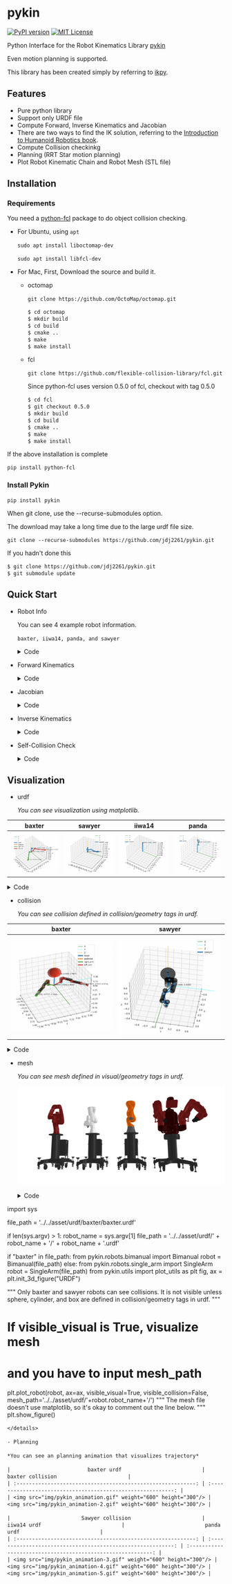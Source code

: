 # pykin

[![PyPI version](https://badge.fury.io/py/pykin.svg)](https://badge.fury.io/py/pykin)  [![MIT License](http://img.shields.io/badge/license-MIT-blue.svg?style=flat)](LICENSE)

Python Interface for the Robot Kinematics Library [pykin](https://jdj2261.github.io/pykin/)

Even motion planning is supported.

This library has been created simply by referring to [ikpy](https://github.com/Phylliade/ikpy.git).

## Features

- Pure python library
- Support only URDF file
- Compute Forward, Inverse Kinematics and Jacobian
- There are two ways to find the IK solution, referring to the [Introduction to Humanoid Robotics book](https://link.springer.com/book/10.1007/978-3-642-54536-8).
- Compute Collision checkinkg
- Planning (RRT Star motion planning)
- Plot Robot Kinematic Chain and Robot Mesh (STL file)

## Installation

### Requirements

You need a [python-fcl](https://github.com/BerkeleyAutomation/python-fcl) package to do object collision checking.

- For Ubuntu, using  `apt`

  `sudo apt install liboctomap-dev`

  `sudo apt install libfcl-dev`
- For Mac, First, Download the source and build it.

  - octomap

    `git clone https://github.com/OctoMap/octomap.git`

    ~~~
    $ cd octomap
    $ mkdir build
    $ cd build
    $ cmake ..
    $ make
    $ make install
    ~~~
  - fcl

    `git clone https://github.com/flexible-collision-library/fcl.git`

    Since python-fcl uses version 0.5.0 of fcl, checkout with tag 0.5.0

    ~~~
    $ cd fcl
    $ git checkout 0.5.0
    $ mkdir build
    $ cd build
    $ cmake ..
    $ make
    $ make install
    ~~~

If the above installation is complete

~~~
pip install python-fcl
~~~

### Install Pykin

~~~
pip install pykin
~~~

When git clone, use the --recurse-submodules option.

The download may take a long time due to the large urdf file size.

~~~
git clone --recurse-submodules https://github.com/jdj2261/pykin.git
~~~

If you hadn't done this

~~~
$ git clone https://github.com/jdj2261/pykin.git
$ git submodule update
~~~

## Quick Start

- Robot Info

  You can see 4 example robot information.

  `baxter, iiwa14, panda, and sawyer`

  <details>
    <summary>Code</summary>

  ~~~python
  import sys
  
  file_path = '../asset/urdf/baxter/baxter.urdf'
  
  if len(sys.argv) > 1:
      robot_name = sys.argv[1]
      file_path = '../asset/urdf/' + robot_name + '/' + robot_name + '.urdf'
  
  if "baxter" in file_path:
      from pykin.robots.bimanual import Bimanual
      robot = Bimanual(file_path)
  else:
      from pykin.robots.single_arm import SingleArm
      robot = SingleArm(file_path)
  
  robot.show_robot_info()
  ~~~
  
  </details>
- Forward Kinematics

  <details>
    <summary>Code</summary>

  ~~~python
  import numpy as np
  
  from pykin.robots.bimanual import Bimanual
  from pykin.kinematics.transform import Transform
  from pykin.utils import plot_utils as plt
  from pykin.utils.kin_utils import ShellColors as sc
  
  # baxter_example
  file_path = '../../asset/urdf/baxter/baxter.urdf'
  robot = Bimanual(file_path, Transform(rot=[0.0, 0.0, 0.0], pos=[0, 0, 0]))
  
  head_thetas = [0.0]
  right_arm_thetas = [np.pi/3, -np.pi/5, -np.pi/2, np.pi/7, 0, np.pi/7 ,0]
  left_arm_thetas = [0, 0, 0, 0, 0, 0, 0]
  
  thetas = head_thetas + right_arm_thetas + left_arm_thetas
  fk = robot.forward_kin(thetas)
  
  for link, transform in fk.items():
      print(f"{sc.HEADER}{link}{sc.ENDC}, {transform.rot}, {transform.pos}")
  ~~~
  
  </details>
- Jacobian

  <details>
    <summary>Code</summary>

  ~~~python
  import numpy as np
  
  from pykin.kinematics import transform as tf
  from pykin.robots.bimanual import Bimanual
  from pykin.kinematics import jacobian as jac
  
  file_path = '../asset/urdf/baxter/baxter.urdf'
  robot = Bimanual(file_path, tf.Transform(rot=[0.0, 0.0, 0.0], pos=[0, 0, 0]))
  
  left_arm_thetas = np.zeros(15)
  robot.setup_link_name("base", "right_wrist")
  robot.setup_link_name("base", "left_wrist")
  
  fk = robot.forward_kin(left_arm_thetas)
  
  J = {}
  for arm in robot.arm_type:
      if robot.eef_name[arm]:
          J[arm] = jac.calc_jacobian(robot.desired_frames[arm], fk, len(np.zeros(7)))
  
  print(J)
  ~~~
  
  </details>
- Inverse Kinematics

  <details>
    <summary>Code</summary>

  ~~~python
  import numpy as np
  
  from pykin.robots.bimanual import Bimanual
  from pykin.kinematics.transform import Transform
  from pykin.utils import plot_utils as plt
  
  file_path = '../../asset/urdf/baxter/baxter.urdf'
  
  robot = Bimanual(file_path, Transform(rot=[0.0, 0.0, 0.0], pos=[0, 0, 0]))
  
  visible_collision = True
  visible_visual = False
  
  # set target joints angle
  head_thetas =  np.zeros(1)
  right_arm_thetas = np.array([-np.pi/4 , 0, 0, 0, 0 , 0 ,0])
  left_arm_thetas = np.array([np.pi/4 , 0, 0, 0, 0 , 0 ,0])
  
  thetas = np.concatenate((head_thetas ,right_arm_thetas ,left_arm_thetas))
  
  robot.setup_link_name("base", "right_wrist")
  robot.setup_link_name("base", "left_wrist")
  
  #################################################################################
  #                                Set target pose                                #
  #################################################################################
  target_transformations = robot.forward_kin(thetas)
  _, ax = plt.init_3d_figure("Target Pose")
  plt.plot_robot(robot, 
                 ax=ax,
                 transformations=target_transformations,
                 visible_visual=visible_visual, 
                 visible_collision=visible_collision,
                 mesh_path='../../asset/urdf/baxter/')
  
  #################################################################################
  #                                Inverse Kinematics                             #
  #################################################################################
  init_thetas = np.random.randn(7)
  target_pose = { "right": robot.get_eef_pose(target_transformations)["right"], 
                  "left" : robot.get_eef_pose(target_transformations)["left"]}
  
  ik_LM_result = robot.inverse_kin(
      init_thetas, 
      target_pose, 
      method="LM", 
      maxIter=100)
  
  ik_NR_result = robot.inverse_kin(
      init_thetas, 
      target_pose, 
      method="NR", 
      maxIter=100)
  
  print(ik_LM_result, ik_NR_result)
  ~~~
  
  </details>
- Self-Collision Check

  <details>
    <summary>Code</summary>

  ~~~python
  import numpy as np
  
  from pykin.kinematics.transform import Transform
  from pykin.robot import Robot
  
  """
  If you want to check robot's collision, install python-fcl 
  And then, import CollisionManager in collision_utils package
  """
  from pykin.collision.collision_manager import CollisionManager
  from pykin.utils.collision_utils import get_robot_collision_geom
  from pykin.utils import plot_utils as plt
  
  file_path = '../asset/urdf/baxter/baxter.urdf'
  
  robot = Robot(file_path, Transform(rot=[0.0, 0.0, 0.0], pos=[0, 0, 0]))
  
  head_thetas = np.zeros(1)
  right_arm_thetas = np.array([np.pi, 0, 0, 0, 0, 0, 0])
  left_arm_thetas = np.array([-np.pi, 0, 0, 0, 0, 0, 0])
  
  thetas = np.hstack((head_thetas, right_arm_thetas, left_arm_thetas))
  transformations = robot.forward_kin(thetas)
  
  # call CollisionManager class
  collision_manager = CollisionManager()
  for link, transformation in transformations.items():
      # get robot link's name and geometry info 
      name, gtype, gparam = get_robot_collision_geom(robot.links[link])
      # get 4x4 size homogeneous transform matrix
      transform = transformation.h_mat
      # add link name, geometry info, transform matrix to collision_manager 
      collision_manager.add_object(name, gtype, gparam, transform)
  
  # you can get collision result, contacted object name, fcl contatct_data
  result, objs_in_collision, contact_data = collision_manager.collision_check(return_names=True, return_data=True)
  
  print(result, objs_in_collision, contact_data)
  
  """
  If you want to check collision check after transform, 
  add the link name and transform matrix to the set_transform function.
  """
  left_arm_thetas = np.array([0, 0, 0, 0, 0, 0, 0])
  thetas = np.hstack((head_thetas, right_arm_thetas, left_arm_thetas))
  transformations = robot.forward_kin(thetas)
  
  for link, transformation in transformations.items():
      name, _, _ = get_robot_collision_geom(robot.links[link])
      transform = transformation.h_mat
      collision_manager.set_transform(name=name, transform=transform)
  
  result, objs_in_collision, contact_data = collision_manager.collision_check(return_names=True, return_data=True)
  print(result, objs_in_collision, contact_data)
  ~~~

  </details>

## Visualization

- urdf

  *You can see visualization using matplotlib.*


|          baxter          |          sawyer          |          iiwa14          |          panda          |
| :-------------------------: | :-------------------------: | :-------------------------: | :-----------------------: |
| ![baxter](img/baxter.png) | ![sawyer](img/sawyer.png) | ![iiwa14](img/iiwa14.png) | ![panda](img/panda.png) |

  <details>
    <summary>Code</summary>

  ~~~python
import sys
file_path = '../../asset/urdf/baxter/baxter.urdf'
if len(sys.argv) > 1:
    robot_name = sys.argv[1]
    file_path = '../../asset/urdf/' + robot_name + '/' + robot_name + '.urdf'

if "baxter" in file_path:
    from pykin.robots.bimanual import Bimanual
    robot = Bimanual(file_path)
else:
    from pykin.robots.single_arm import SingleArm
    robot = SingleArm(file_path)
from pykin.utils import plot_utils as plt


fig, ax = plt.init_3d_figure("URDF")

# For Baxter robots, the name argument to the plot_robot function must be baxter.
plt.plot_robot(robot, 
               ax=ax, 
               visible_visual=False, 
               visible_collision=False, 
               mesh_path='../../asset/urdf/baxter/')
plt.show_figure()
  ~~~
 </details>

- collision

  *You can see collision defined in collision/geometry tags in urdf.*


|               baxter               |               sawyer               |
| :-----------------------------------: | :-----------------------------------: |
| ![baxter](img/baxter_collision.png) | ![baxter](img/sawyer_collision.png) |

  <details>
    <summary>Code</summary>

  ~~~python
import sys

from pykin.robots.bimanual import Bimanual
from pykin.utils import plot_utils as plt

file_path = '../../asset/urdf/baxter/baxter.urdf'

if len(sys.argv) > 1:
    robot_name = sys.argv[1]
    file_path = '../../asset/urdf/' + robot_name + '/' + robot_name + '.urdf'
robot = Bimanual(file_path)

if "baxter" in file_path:
    from pykin.robots.bimanual import Bimanual
    robot = Bimanual(file_path)
else:
    from pykin.robots.single_arm import SingleArm
    robot = SingleArm(file_path)

fig, ax = plt.init_3d_figure("URDF")

"""
Only baxter and sawyer robots can see collisions.
It is not visible unless sphere, cylinder, and box are defined in collision/geometry tags in urdf.
"""
# If visible_collision is True, visualize collision
plt.plot_robot(robot, 
               ax=ax, 
               visible_visual=False, 
               visible_collision=True, 
               mesh_path='../../asset/urdf/baxter/')
ax.legend()
plt.show_figure()
  ~~~
</details>

- mesh

  *You can see  mesh defined in visual/geometry tags in urdf.*
  
  ![baxter](img/all_robot.png)

  <details>
    <summary>Code</summary>

  ~~~python
import sys

file_path = '../../asset/urdf/baxter/baxter.urdf'

if len(sys.argv) > 1:
    robot_name = sys.argv[1]
    file_path = '../../asset/urdf/' + robot_name + '/' + robot_name + '.urdf'

if "baxter" in file_path:
    from pykin.robots.bimanual import Bimanual
    robot = Bimanual(file_path)
else:
    from pykin.robots.single_arm import SingleArm
    robot = SingleArm(file_path)
from pykin.utils import plot_utils as plt
fig, ax = plt.init_3d_figure("URDF")

"""
Only baxter and sawyer robots can see collisions.
It is not visible unless sphere, cylinder, and box are defined in collision/geometry tags in urdf.
"""
# If visible_visual is True, visualize mesh
# and you have to input mesh_path
plt.plot_robot(robot, 
               ax=ax, 
               visible_visual=True, 
               visible_collision=False, 
               mesh_path='../../asset/urdf/'+robot.robot_name+'/')
"""
The mesh file doesn't use matplotlib, 
so it's okay to comment out the line below.
"""
plt.show_figure()
  ~~~
</details>

- Planning

  *You can see an planning animation that visualizes trajectory*

  |                         baxter urdf                          |                       baxter collision                       |
  | :----------------------------------------------------------: | :----------------------------------------------------------: |
  | <img src="img/pykin_animation.gif" weight="600" height="300"/> | <img src="img/pykin_animation-2.gif" weight="600" height="300"/> |

  |                       Sawyer collision                       |                         iiwa14 urdf                          |                          panda urdf                          |
  | :----------------------------------------------------------: | :----------------------------------------------------------: | :----------------------------------------------------------: |
  | <img src="img/pykin_animation-3.gif" weight="600" height="300"/> | <img src="img/pykin_animation-4.gif" weight="600" height="300"/> | <img src="img/pykin_animation-5.gif" weight="600" height="300"/> |

  

